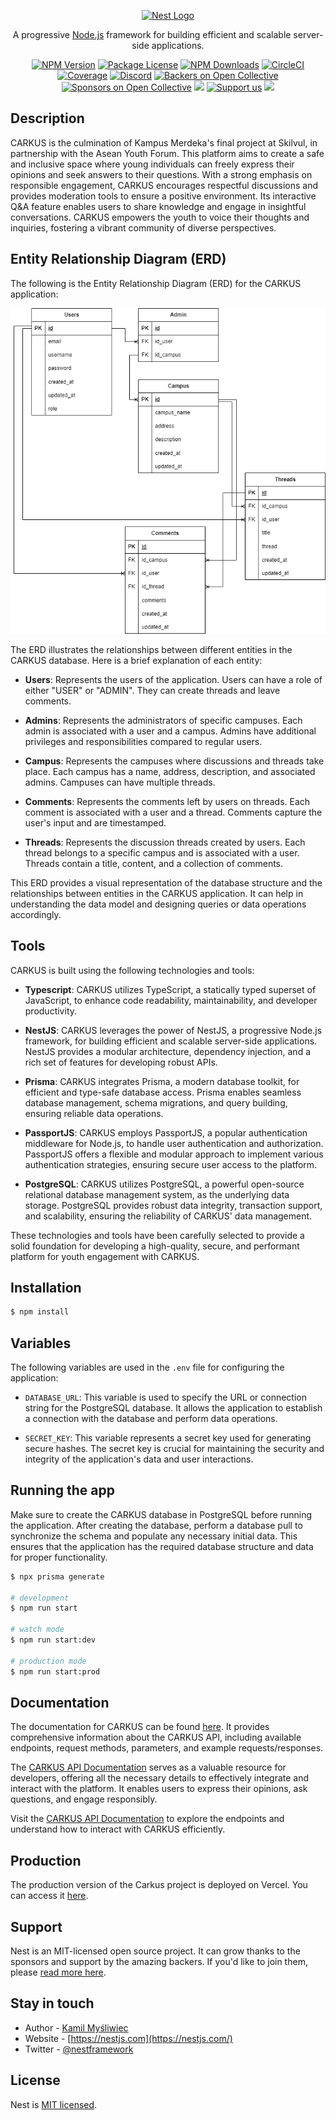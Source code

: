 <p align="center">
  <a href="http://nestjs.com/" target="blank"><img src="https://nestjs.com/img/logo-small.svg" width="200" alt="Nest Logo" /></a>
</p>

[circleci-image]: https://img.shields.io/circleci/build/github/nestjs/nest/master?token=abc123def456
[circleci-url]: https://circleci.com/gh/nestjs/nest

  <p align="center">A progressive <a href="http://nodejs.org" target="_blank">Node.js</a> framework for building efficient and scalable server-side applications.</p>
    <p align="center">
<a href="https://www.npmjs.com/~nestjscore" target="_blank"><img src="https://img.shields.io/npm/v/@nestjs/core.svg" alt="NPM Version" /></a>
<a href="https://www.npmjs.com/~nestjscore" target="_blank"><img src="https://img.shields.io/npm/l/@nestjs/core.svg" alt="Package License" /></a>
<a href="https://www.npmjs.com/~nestjscore" target="_blank"><img src="https://img.shields.io/npm/dm/@nestjs/common.svg" alt="NPM Downloads" /></a>
<a href="https://circleci.com/gh/nestjs/nest" target="_blank"><img src="https://img.shields.io/circleci/build/github/nestjs/nest/master" alt="CircleCI" /></a>
<a href="https://coveralls.io/github/nestjs/nest?branch=master" target="_blank"><img src="https://coveralls.io/repos/github/nestjs/nest/badge.svg?branch=master#9" alt="Coverage" /></a>
<a href="https://discord.gg/G7Qnnhy" target="_blank"><img src="https://img.shields.io/badge/discord-online-brightgreen.svg" alt="Discord"/></a>
<a href="https://opencollective.com/nest#backer" target="_blank"><img src="https://opencollective.com/nest/backers/badge.svg" alt="Backers on Open Collective" /></a>
<a href="https://opencollective.com/nest#sponsor" target="_blank"><img src="https://opencollective.com/nest/sponsors/badge.svg" alt="Sponsors on Open Collective" /></a>
  <a href="https://paypal.me/kamilmysliwiec" target="_blank"><img src="https://img.shields.io/badge/Donate-PayPal-ff3f59.svg"/></a>
    <a href="https://opencollective.com/nest#sponsor"  target="_blank"><img src="https://img.shields.io/badge/Support%20us-Open%20Collective-41B883.svg" alt="Support us"></a>
  <a href="https://twitter.com/nestframework" target="_blank"><img src="https://img.shields.io/twitter/follow/nestframework.svg?style=social&label=Follow"></a>
</p>
  <!--[![Backers on Open Collective](https://opencollective.com/nest/backers/badge.svg)](https://opencollective.com/nest#backer)
  [![Sponsors on Open Collective](https://opencollective.com/nest/sponsors/badge.svg)](https://opencollective.com/nest#sponsor)-->

## Description

CARKUS is the culmination of Kampus Merdeka's final project at Skilvul, in partnership with the Asean Youth Forum. This platform aims to create a safe and inclusive space where young individuals can freely express their opinions and seek answers to their questions. With a strong emphasis on responsible engagement, CARKUS encourages respectful discussions and provides moderation tools to ensure a positive environment. Its interactive Q&A feature enables users to share knowledge and engage in insightful conversations. CARKUS empowers the youth to voice their thoughts and inquiries, fostering a vibrant community of diverse perspectives.

## Entity Relationship Diagram (ERD)

The following is the Entity Relationship Diagram (ERD) for the CARKUS application:

![CARKUS ERD](https://github.com/baim-portofolio/carkus/blob/main/assets/ERD%20CARKUS.png)

The ERD illustrates the relationships between different entities in the CARKUS database. Here is a brief explanation of each entity:

- **Users**: Represents the users of the application. Users can have a role of either "USER" or "ADMIN". They can create threads and leave comments.

- **Admins**: Represents the administrators of specific campuses. Each admin is associated with a user and a campus. Admins have additional privileges and responsibilities compared to regular users.

- **Campus**: Represents the campuses where discussions and threads take place. Each campus has a name, address, description, and associated admins. Campuses can have multiple threads.

- **Comments**: Represents the comments left by users on threads. Each comment is associated with a user and a thread. Comments capture the user's input and are timestamped.

- **Threads**: Represents the discussion threads created by users. Each thread belongs to a specific campus and is associated with a user. Threads contain a title, content, and a collection of comments.

This ERD provides a visual representation of the database structure and the relationships between entities in the CARKUS application. It can help in understanding the data model and designing queries or data operations accordingly.

## Tools
CARKUS is built using the following technologies and tools:

- **Typescript**: CARKUS utilizes TypeScript, a statically typed superset of JavaScript, to enhance code readability, maintainability, and developer productivity.

- **NestJS**: CARKUS leverages the power of NestJS, a progressive Node.js framework, for building efficient and scalable server-side applications. NestJS provides a modular architecture, dependency injection, and a rich set of features for developing robust APIs.

- **Prisma**: CARKUS integrates Prisma, a modern database toolkit, for efficient and type-safe database access. Prisma enables seamless database management, schema migrations, and query building, ensuring reliable data operations.

- **PassportJS**: CARKUS employs PassportJS, a popular authentication middleware for Node.js, to handle user authentication and authorization. PassportJS offers a flexible and modular approach to implement various authentication strategies, ensuring secure user access to the platform.

- **PostgreSQL**: CARKUS utilizes PostgreSQL, a powerful open-source relational database management system, as the underlying data storage. PostgreSQL provides robust data integrity, transaction support, and scalability, ensuring the reliability of CARKUS' data management.

These technologies and tools have been carefully selected to provide a solid foundation for developing a high-quality, secure, and performant platform for youth engagement with CARKUS.

## Installation

```bash
$ npm install
```
## Variables

The following variables are used in the `.env` file for configuring the application:

- `DATABASE_URL`: This variable is used to specify the URL or connection string for the PostgreSQL database. It allows the application to establish a connection with the database and perform data operations.

- `SECRET_KEY`: This variable represents a secret key used for generating secure hashes. The secret key is crucial for maintaining the security and integrity of the application's data and user interactions.

## Running the app
Make sure to create the CARKUS database in PostgreSQL before running the application. After creating the database, perform a database pull to synchronize the schema and populate any necessary initial data. This ensures that the application has the required database structure and data for proper functionality.

```bash
$ npx prisma generate

# development
$ npm run start

# watch mode
$ npm run start:dev

# production mode
$ npm run start:prod
```

## Documentation

The documentation for CARKUS can be found [here](https://documenter.getpostman.com/view/19404602/2s93sjW9dA). It provides comprehensive information about the CARKUS API, including available endpoints, request methods, parameters, and example requests/responses.

The [CARKUS API Documentation](https://documenter.getpostman.com/view/19404602/2s93sjW9dA) serves as a valuable resource for developers, offering all the necessary details to effectively integrate and interact with the platform. It enables users to express their opinions, ask questions, and engage responsibly.

Visit the [CARKUS API Documentation](https://documenter.getpostman.com/view/19404602/2s93sjW9dA) to explore the endpoints and understand how to interact with CARKUS efficiently.

## Production
The production version of the Carkus project is deployed on Vercel. You can access it [here](https://carkus.vercel.app).

## Support

Nest is an MIT-licensed open source project. It can grow thanks to the sponsors and support by the amazing backers. If you'd like to join them, please [read more here](https://docs.nestjs.com/support).

## Stay in touch

- Author - [Kamil Myśliwiec](https://kamilmysliwiec.com)
- Website - [https://nestjs.com](https://nestjs.com/)
- Twitter - [@nestframework](https://twitter.com/nestframework)

## License

Nest is [MIT licensed](LICENSE).
